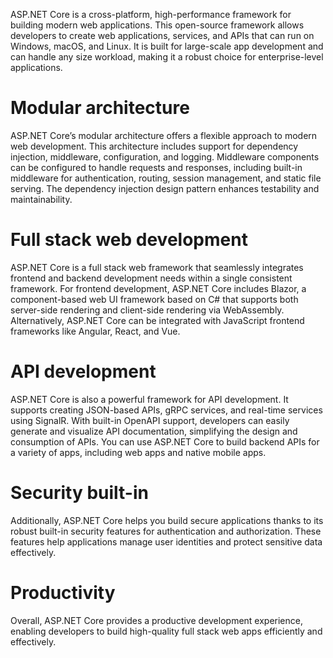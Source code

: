 ASP.NET Core is a cross-platform, high-performance framework for building modern web applications. This open-source framework allows developers to create web applications, services, and APIs that can run on Windows, macOS, and Linux. It is built for large-scale app development and can handle any size workload, making it a robust choice for enterprise-level applications.

# Modular architecture

ASP.NET Core’s modular architecture offers a flexible approach to modern web development. This architecture includes support for dependency injection, middleware, configuration, and logging. Middleware components can be configured to handle requests and responses, including built-in middleware for authentication, routing, session management, and static file serving. The dependency injection design pattern enhances testability and maintainability.

# Full stack web development

ASP.NET Core is a full stack web framework that seamlessly integrates frontend and backend development needs within a single consistent framework. For frontend development, ASP.NET Core includes Blazor, a component-based web UI framework based on C# that supports both server-side rendering and client-side rendering via WebAssembly. Alternatively, ASP.NET Core can be integrated with JavaScript frontend frameworks like Angular, React, and Vue.

# API development

ASP.NET Core is also a powerful framework for API development. It supports creating JSON-based APIs, gRPC services, and real-time services using SignalR. With built-in OpenAPI support, developers can easily generate and visualize API documentation, simplifying the design and consumption of APIs. You can use ASP.NET Core to build backend APIs for a variety of apps, including web apps and native mobile apps.

# Security built-in

Additionally, ASP.NET Core helps you build secure applications thanks to its robust built-in security features for authentication and authorization. These features help applications manage user identities and protect sensitive data effectively.

# Productivity

Overall, ASP.NET Core provides a productive development experience, enabling developers to build high-quality full stack web apps efficiently and effectively.